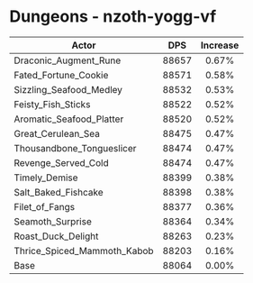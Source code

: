 # Dungeons - nzoth-yogg-vf
| Actor | DPS | Increase |
|---|:---:|:---:|
|Draconic_Augment_Rune|88657|0.67%|
|Fated_Fortune_Cookie|88571|0.58%|
|Sizzling_Seafood_Medley|88532|0.53%|
|Feisty_Fish_Sticks|88522|0.52%|
|Aromatic_Seafood_Platter|88520|0.52%|
|Great_Cerulean_Sea|88475|0.47%|
|Thousandbone_Tongueslicer|88474|0.47%|
|Revenge_Served_Cold|88474|0.47%|
|Timely_Demise|88399|0.38%|
|Salt_Baked_Fishcake|88398|0.38%|
|Filet_of_Fangs|88377|0.36%|
|Seamoth_Surprise|88364|0.34%|
|Roast_Duck_Delight|88263|0.23%|
|Thrice_Spiced_Mammoth_Kabob|88203|0.16%|
|Base|88064|0.00%|
